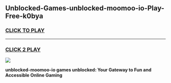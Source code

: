 
## Unblocked-Games-unblocked-moomoo-io-Play-Free-k0bya
<h3>
<a href="https://premium76.site?title=unblocked-moomoo-io&ref=20M">CLICK TO PLAY</a></h3>
<hr>

<h3>
<a href="https://premium76.site?title=unblocked-moomoo-io&ref=20M">CLICK 2 PLAY</a>
  
</h3>

<a href="https://premium76.site?title=unblocked-moomoo-io&ref=19M"><img src="https://clearcache.store/games.png"></a>


**unblocked-moomoo-io games unblocked: Your Gateway to Fun and Accessible Online Gaming**
